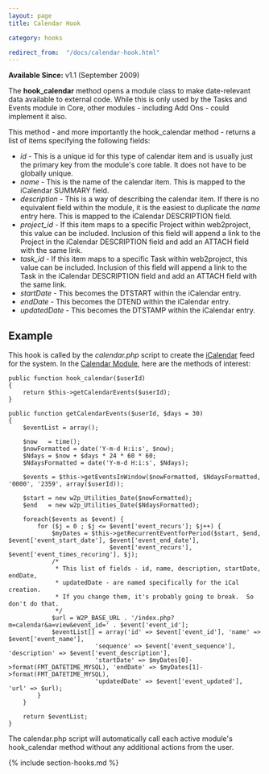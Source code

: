 ```yaml
---
layout: page
title: Calendar Hook

category: hooks

redirect_from:  "/docs/calendar-hook.html"
---
```


**Available Since:** v1.1 (September 2009)

The **hook_calendar** method opens a module class to make date-relevant data available to external code.  While this is only used by the Tasks and Events module in Core, other modules - including Add Ons - could implement it also.

This method - and more importantly the hook_calendar method - returns a list of items specifying the following fields:

*  *id* - This is a unique id for this type of calendar item and is usually just the primary key from the module's core table. It does not have to be globally unique.
*  *name* - This is the name of the calendar item. This is mapped to the iCalendar SUMMARY field.
*  *description* - This is a way of describing the calendar item. If there is no equivalent field within the module, it is the easiest to duplicate the *name* entry here. This is mapped to the iCalendar DESCRIPTION field.
*  *project_id* - If this item maps to a specific Project within web2project, this value can be included. Inclusion of this field will append a link to the Project in the iCalendar DESCRIPTION field and add an ATTACH field with the same link.
*  *task_id* - If this item maps to a specific Task within web2project, this value can be included. Inclusion of this field will append a link to the Task in the iCalendar DESCRIPTION field and add an ATTACH field with the same link.
*  *startDate* - This becomes the DTSTART within the iCalendar entry.
*  *endDate* - This becomes the DTEND within the iCalendar entry.
*  *updatedDate* - This becomes the DTSTAMP within the iCalendar entry.

## Example

This hook is called by the *calendar.php* script to create the [iCalendar](http://en.wikipedia.org/wiki/ICalendar) feed for the system. In the [Calendar Module](https://github.com/caseysoftware/web2project/blob/master/modules/calendar/calendar.class.php#L598), here are the methods of interest:

    public function hook_calendar($userId)
    {
        return $this->getCalendarEvents($userId);
    }

    public function getCalendarEvents($userId, $days = 30)
    {
        $eventList = array();

        $now   = time();
        $nowFormatted = date('Y-m-d H:i:s', $now);
        $Ndays = $now + $days * 24 * 60 * 60;
        $NdaysFormatted = date('Y-m-d H:i:s', $Ndays);

        $events = $this->getEventsInWindow($nowFormatted, $NdaysFormatted, '0000', '2359', array($userId));

        $start = new w2p_Utilities_Date($nowFormatted);
        $end   = new w2p_Utilities_Date($NdaysFormatted);

        foreach($events as $event) {
            for ($j = 0 ; $j <= $event['event_recurs']; $j++) {
                $myDates = $this->getRecurrentEventforPeriod($start, $end, $event['event_start_date'], $event['event_end_date'],
                                $event['event_recurs'], $event['event_times_recuring'], $j);
                /*
                 * This list of fields - id, name, description, startDate, endDate,
                 * updatedDate - are named specifically for the iCal creation.
                 * If you change them, it's probably going to break.  So don't do that.
                 */
                $url = W2P_BASE_URL . '/index.php?m=calendar&a=view&event_id=' . $event['event_id'];
                $eventList[] = array('id' => $event['event_id'], 'name' => $event['event_name'],
                            'sequence' => $event['event_sequence'], 'description' => $event['event_description'],
                            'startDate' => $myDates[0]->format(FMT_DATETIME_MYSQL), 'endDate' => $myDates[1]->format(FMT_DATETIME_MYSQL),
                            'updatedDate' => $event['event_updated'], 'url' => $url);
            }
        }

        return $eventList;
    }

The calendar.php script will automatically call each active module's hook_calendar method without any additional actions from the user.


{% include section-hooks.md %}